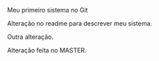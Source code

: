 Meu primeiro sistema no Git

Alteração no readme para descrever meu sistema.

Outra alteração.

Alteração feita no MASTER.